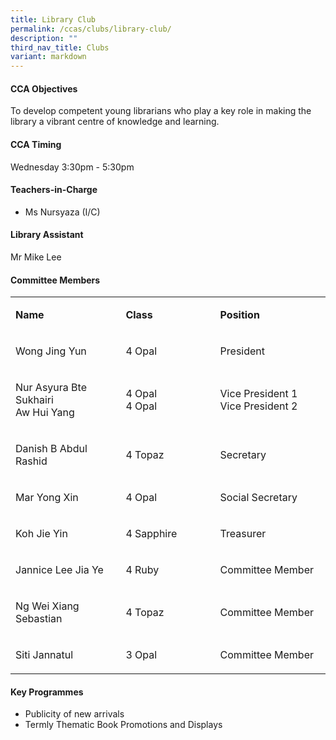 ```yaml
---
title: Library Club
permalink: /ccas/clubs/library-club/
description: ""
third_nav_title: Clubs
variant: markdown
---
```

<h4>CCA Objectives</h4>
<p>To develop competent young librarians who play a key role in making the library a vibrant centre of knowledge and learning.</p>
<h4>CCA Timing</h4>
<p>Wednesday 3:30pm - 5:30pm</p>

<h4>Teachers-in-Charge</h4>
<ul>
<li>Ms Nursyaza (I/C)</li>

</ul>
<h4>Library Assistant</h4>
<p>Mr Mike Lee</p>
<h4>Committee Members</h4>
<table border="0" width="100%" cellspacing="0" cellpadding="0">
<tbody>
<tr>
<td width="35%">
<p><strong>Name</strong></p>
</td>
<td width="30%">
<p><strong>Class</strong></p>
</td>
<td width="35%">
<p><strong>Position</strong></p>
</td>
</tr>
<tr>
<td>
<p>Wong Jing Yun</p>
</td>
<td>
<p>4 Opal</p>
</td>
<td>
<p>President</p>
</td>
</tr>
<tr>
<td>
<p>Nur Asyura Bte Sukhairi<br>Aw Hui Yang</p>
</td>
<td>
<p>4 Opal<br>4 Opal</p>
</td>
<td>
<p>Vice President 1<br>Vice President 2</p>
</td>
</tr>
<tr>
<td>
<p>Danish B Abdul Rashid</p>
</td>
<td>
<p>4 Topaz</p>
</td>
<td>
<p>Secretary</p>
</td>
</tr>
<tr>
<td>
<p>Mar Yong Xin</p>
</td>
<td>
<p>4 Opal</p>
</td>
<td>
<p>Social Secretary</p>
</td>
</tr>
<tr>
<td>
<p>Koh Jie Yin</p>
</td>
<td>
<p>4 Sapphire</p>
</td>
<td>
<p>Treasurer</p>
</td>
</tr>
<tr>
<td>
<p>Jannice Lee Jia Ye</p>
</td>
<td>
<p>4 Ruby</p>
</td>
<td>
<p>Committee Member</p>
</td>
</tr>
<tr>
<td>
<p>Ng Wei Xiang Sebastian</p>
</td>
<td>
<p>4 Topaz</p>
</td>
<td>
<p>Committee Member</p>
</td>
</tr>
<tr>
<td>
<p>Siti Jannatul</p>
</td>
<td>
<p>3 Opal</p>
</td>
<td>
<p>Committee Member</p>
</td>
</tr>
</tbody>
</table>
<h4>Key Programmes</h4>
<ul>
<li>Publicity of new arrivals</li>
<li>Termly Thematic Book Promotions and Displays</li>
</ul>